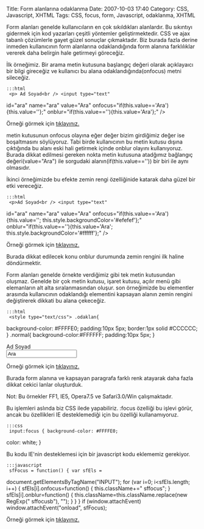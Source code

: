 Title: Form alanlarına odaklanma
Date: 2007-10-03 17:40
Category: CSS, Javascript, XHTML
Tags: CSS, focus, form, Javascript, odaklanma, XHTML

Form alanları genelde kullanıcıların en çok sıkıldıkları alanlardır. Bu
sıkıntıyı gidermek için kod yazarları çeşitli yöntemler
geliştirmektedir. CSS ve ajax tabanlı çözümlerle gayet güzel sonuçlar
çıkmaktadır. Biz burada fazla derine inmeden kullanıcının form
alanlarına odaklandığında form alanına farklılıklar vererek daha
belirgin hale getirmeyi göreceğiz.<!--more-->

İlk örneğimiz. Bir arama metin kutusuna başlangıç değeri olarak
açıklayaıcı bir bilgi gireceğiz ve kullanıcı bu alana
odaklandığında(onfocus) metni sileceğiz.

	:::html
	 <p> Ad Soyad<br /> <input type="text"
id="ara" name="ara" value="Ara"
onfocus="if(this.value=='Ara'){this.value=''};"
onblur="if(this.value==''){this.value='Ara'};" /> </p> 

Örneği görmek için [tıklayınız.][]

metin kutusunun onfocus olayına eğer değer bizim girdiğimiz değer ise
boşaltmasını söylüyoruz. Tabi birde kullanıcının bu metin kutusu dışına
çıktığında bu alanı eski hali getirmek içinde onblur olayını
kullanıyoruz. Burada dikkat edilmesi gereken nokta metin kutusuna
atadğımız bağlangıç değeri(value="Ara") ile sorgudaki
alanın(if(this.value=='')) bir biri ile aynı olmasıdır.

İkinci örneğimizde bu efekte zemin rengi özelliğinide katarak daha güzel
bir etki vereceğiz.

	:::html
	 <p>Ad Soyad<br /> <input type="text"
id="ara" name="ara" value="Ara"
onfocus="if(this.value=='Ara'){this.value='';
this.style.backgroundColor='#efefef'};"
onblur="if(this.value==''){this.value='Ara';
this.style.backgroundColor='#ffffff'};" /> </p> 

Örneği görmek için [tıklayınız.][]

Burada dikkat edilecek konu onblur durumunda zemin rengini ilk haline
döndürmektir.

Form alanları genelde örnekte verdiğimiz gibi tek metin kutusundan
oluşmaz. Genelde bir çok metin kutusu, işaret kutusu, açılır menü gibi
elemanların alt alta sıralanmasından oluşur. son örneğimizde bu
elementler arasında kullanıcının odaklandığı elementini kapsayan alanın
zemin rengini değiştirerek dikkati bu alana çekeceğiz.

	:::html
	 <style type="text/css"> .odaklan{
background-color: #FFFFE0; padding:10px 5px; border:1px solid #CCCCCC;
} .normal{ background-color:#FFFFFF; padding:10px 5px; } </style> <p
class="normal">Ad Soyad<br /> <input type="text" id="ara" name="ara"
value="Ara" onfocus="if(this.value=='Ara'){this.value='';
this.style.backgroundColor='#efefef';
this.parentNode.className='odaklan'};"
onblur="if(this.value==''){this.value='Ara';
this.style.backgroundColor='#ffffff';
this.parentNode.className='normal'};" /> </p> 

Örneği görmek için [tıklayınız.][]

Burada form alanına ve kapsayan paragrafa farklı renk atayarak daha
fazla dikkat cekici lanlar oluşturduk.

Not: Bu örnekler FF1, IE5, Opera7.5 ve Safari3.0/Win çalışmaktadır.

Bu işlemleri aslında biz CSS ilede yapabiliriz. :focus özelliği bu
işlevi görür, ancak bu özellikleri IE desteklemediği için bu özelliği
kullanamıyoruz.

	:::css
	 input:focus { background-color: #FFFFE0;
color: white; } 

Bu kodu IE'nin desteklemesi için bir javascript kodu eklememiz
gerekiyor.

	:::javascript
	 sfFocus = function() { var sfEls =
document.getElementsByTagName("INPUT"); for (var i=0; i<sfEls.length;
i++) { sfEls[i].onfocus=function() { this.className+=" sffocus"; }
sfEls[i].onblur=function() { this.className=this.className.replace(new
RegExp(" sffocusb"), ""); } } } if (window.attachEvent)
window.attachEvent("onload", sfFocus); 

Örneği görmek için [tıklayınız.][1]

</p>

  [tıklayınız.]: /static/dokumanlar/odaklanma_ornek.html
  [1]: /static/dokumanlar/odaklanma_ornek2.html
